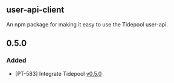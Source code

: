 ## user-api-client
An npm package for making it easy to use the Tidepool user-api.

## 0.5.0
### Added
- [PT-583] Integrate Tidepool [v0.5.0](https://github.com/tidepool-org/user-api-client/releases/tag/v0.5.0)
